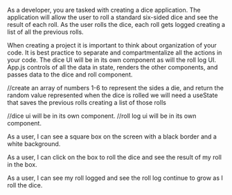 As a developer, you are tasked with creating a dice application. The application will allow the user to roll a standard six-sided dice and see the result of each roll. As the user rolls the dice, each roll gets logged creating a list of all the previous rolls.

When creating a project it is important to think about organization of your code. It is best practice to separate and compartmentalize all the actions in your code. The dice UI will be in its own component as will the roll log UI. App.js controls of all the data in state, renders the other components, and passes data to the dice and roll component.

//create an array of numbers 1-6 to represent the sides a die, and return the random value represented when the dice is rolled we will need a useState that saves the previous rolls creating a list of those rolls

//dice ui will be in its own component.
//roll log ui will be in its own component.


As a user, I can see a square box on the screen with a black border and a white background.

As a user, I can click on the box to roll the dice and see the result of my roll in the box.

As a user, I can see my roll logged and see the roll log continue to grow as I roll the dice.
